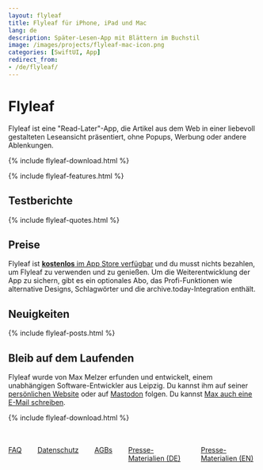 ```yaml
---
layout: flyleaf
title: Flyleaf für iPhone, iPad und Mac
lang: de
description: Später-Lesen-App mit Blättern im Buchstil
image: /images/projects/flyleaf-mac-icon.png
categories: [SwiftUI, App]
redirect_from:
- /de/flyleaf/
---
```


# Flyleaf

Flyleaf ist eine "Read-Later"-App, die Artikel aus dem Web in einer liebevoll gestalteten Leseansicht präsentiert, ohne Popups, Werbung oder andere Ablenkungen.

{% include flyleaf-download.html %}

{% include flyleaf-features.html %}

## Testberichte

{% include flyleaf-quotes.html %}

## Preise

Flyleaf ist [**kostenlos** im App Store verfügbar](https://apps.apple.com/app/flyleaf-read-later/id6475200381) und du musst nichts bezahlen, um Flyleaf zu verwenden und zu genießen. Um die Weiterentwicklung der App zu sichern, gibt es ein optionales Abo, das Profi-Funktionen wie alternative Designs, Schlagwörter und die archive.today-Integration enthält.

## Neuigkeiten

{% include flyleaf-posts.html %}

## Bleib auf dem Laufenden

Flyleaf wurde von Max Melzer erfunden und entwickelt, einem unabhängigen Software-Entwickler aus Leipzig. Du kannst ihm auf seiner [persönlichen Website](/) oder auf [Mastodon](https://mastodon.social/@maxmelzer) folgen. Du kannst [Max auch eine E-Mail schreiben](mailto:flyleaf@moehrenzahn.de).

{% include flyleaf-download.html %}

<div style="display:flex;gap:2rem;margin:3rem auto;justify-content:center">
    <div>
        <a href="/de/project/flyleaf/faq">FAQ</a>
    </div>
    <div>
        <a href="/de/project/flyleaf/privacy">Datenschutz</a>
    </div>
    <div>
        <a href="/de/project/flyleaf/terms">AGBs</a>
    </div>
    <div>
        <a href="/flyleaf-press-media-de.zip">Presse-Materialien (DE)</a>
    </div>
    <div>
        <a href="/flyleaf-press-media.zip">Presse-Materialien (EN)</a>
    </div>
</div>
